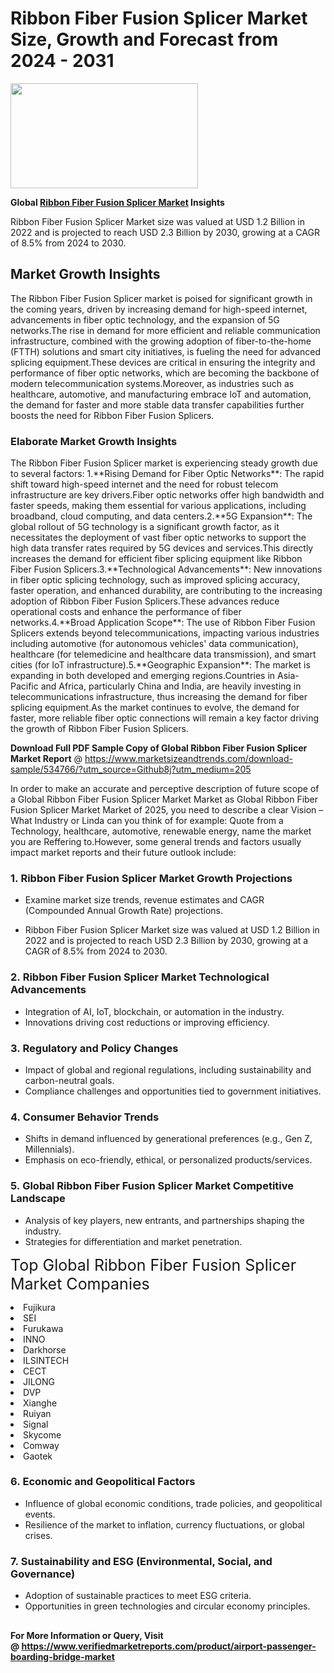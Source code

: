 <H1>Ribbon Fiber Fusion Splicer Market Size, Growth and Forecast from 2024 - 2031</H1><img class="aligncenter size-medium wp-image-584254" src="https://thirdeyenews.in/wp-content/uploads/2024/09/Global-Market-Research-300x168.jpeg" alt="" width="300" height="168" /><p><strong>Global&nbsp;<a href="https://www.marketsizeandtrends.com/download-sample/534766/?utm_source=Github8j?utm_medium=205">Ribbon Fiber Fusion Splicer Market</a> Insights</strong></p><p>Ribbon Fiber Fusion Splicer Market size was valued at USD 1.2 Billion in 2022 and is projected to reach USD 2.3 Billion by 2030, growing at a CAGR of 8.5% from 2024 to 2030.</p><p><h2>Market Growth Insights</h2> The Ribbon Fiber Fusion Splicer market is poised for significant growth in the coming years, driven by increasing demand for high-speed internet, advancements in fiber optic technology, and the expansion of 5G networks.The rise in demand for more efficient and reliable communication infrastructure, combined with the growing adoption of fiber-to-the-home (FTTH) solutions and smart city initiatives, is fueling the need for advanced splicing equipment.These devices are critical in ensuring the integrity and performance of fiber optic networks, which are becoming the backbone of modern telecommunication systems.Moreover, as industries such as healthcare, automotive, and manufacturing embrace IoT and automation, the demand for faster and more stable data transfer capabilities further boosts the need for Ribbon Fiber Fusion Splicers. <h3>Elaborate Market Growth Insights</h3> The Ribbon Fiber Fusion Splicer market is experiencing steady growth due to several factors: 1.**Rising Demand for Fiber Optic Networks**: The rapid shift toward high-speed internet and the need for robust telecom infrastructure are key drivers.Fiber optic networks offer high bandwidth and faster speeds, making them essential for various applications, including broadband, cloud computing, and data centers.2.**5G Expansion**: The global rollout of 5G technology is a significant growth factor, as it necessitates the deployment of vast fiber optic networks to support the high data transfer rates required by 5G devices and services.This directly increases the demand for efficient fiber splicing equipment like Ribbon Fiber Fusion Splicers.3.**Technological Advancements**: New innovations in fiber optic splicing technology, such as improved splicing accuracy, faster operation, and enhanced durability, are contributing to the increasing adoption of Ribbon Fiber Fusion Splicers.These advances reduce operational costs and enhance the performance of fiber networks.4.**Broad Application Scope**: The use of Ribbon Fiber Fusion Splicers extends beyond telecommunications, impacting various industries including automotive (for autonomous vehicles' data communication), healthcare (for telemedicine and healthcare data transmission), and smart cities (for IoT infrastructure).5.**Geographic Expansion**: The market is expanding in both developed and emerging regions.Countries in Asia-Pacific and Africa, particularly China and India, are heavily investing in telecommunications infrastructure, thus increasing the demand for fiber splicing equipment.As the market continues to evolve, the demand for faster, more reliable fiber optic connections will remain a key factor driving the growth of Ribbon Fiber Fusion Splicers.</p><p><span class=""><strong>Download Full PDF Sample Copy of Global Ribbon Fiber Fusion Splicer Market Report</strong> @ <a href="https://www.marketsizeandtrends.com/download-sample/534766/?utm_source=Github8j?utm_medium=205" target="_blank">https://www.marketsizeandtrends.com/download-sample/534766/?utm_source=Github8j?utm_medium=205</a></span></p><p>In order to make an accurate and perceptive description of future scope of a Global&nbsp;Ribbon Fiber Fusion Splicer Market Market as Global&nbsp;Ribbon Fiber Fusion Splicer Market Market of 2025, you need to describe a clear Vision &ndash; What Industry or Linda can you think of for example: Quote from a Technology, healthcare, automotive, renewable energy, name the market you are Reffering to.However, some general trends and factors usually impact market reports and their future outlook include:</p><h3>1.&nbsp;<strong>Ribbon Fiber Fusion Splicer Market Growth Projections</strong></h3><ul><li>Examine market size trends, revenue estimates and CAGR (Compounded Annual Growth Rate) projections.</li><li><p>Ribbon Fiber Fusion Splicer Market size was valued at USD 1.2 Billion in 2022 and is projected to reach USD 2.3 Billion by 2030, growing at a CAGR of 8.5% from 2024 to 2030.</p></li></ul><h3>2.&nbsp;<strong>Ribbon Fiber Fusion Splicer Market Technological Advancements</strong></h3><ul><li>Integration of AI, IoT, blockchain, or automation in the industry.</li><li>Innovations driving cost reductions or improving efficiency.</li></ul><h3>3.&nbsp;<strong>Regulatory and Policy Changes</strong></h3><ul><li>Impact of global and regional regulations, including sustainability and carbon-neutral goals.</li><li>Compliance challenges and opportunities tied to government initiatives.</li></ul><h3>4.&nbsp;<strong>Consumer Behavior Trends</strong></h3><ul><li>Shifts in demand influenced by generational preferences (e.g., Gen Z, Millennials).</li><li>Emphasis on eco-friendly, ethical, or personalized products/services.</li></ul><h3>5.&nbsp;<strong>Global Ribbon Fiber Fusion Splicer Market Competitive Landscape</strong></h3><ul><li>Analysis of key players, new entrants, and partnerships shaping the industry.</li><li>Strategies for differentiation and market penetration.</li></ul><p data-pm-slice="1 1 []"><span style="color: inherit; font-family: inherit; font-size: 25px;">Top Global Ribbon Fiber Fusion Splicer Market Companies</span></p><div class="" data-test-id=""><p><li>Fujikura</li><li> SEI</li><li> Furukawa</li><li> INNO</li><li> Darkhorse</li><li> ILSINTECH</li><li> CECT</li><li> JILONG</li><li> DVP</li><li> Xianghe</li><li> Ruiyan</li><li> Signal</li><li> Skycome</li><li> Comway</li><li> Gaotek</li></p></div><h3>6.&nbsp;<strong>Economic and Geopolitical Factors</strong></h3><ul><li>Influence of global economic conditions, trade policies, and geopolitical events.</li><li>Resilience of the market to inflation, currency fluctuations, or global crises.</li></ul><h3>7.&nbsp;<strong>Sustainability and ESG (Environmental, Social, and Governance)</strong></h3><ul><li>Adoption of sustainable practices to meet ESG criteria.</li><li>Opportunities in green technologies and circular economy principles.</li></ul><h2><strong style="font-size: 14px;">For More Information or Query, Visit @&nbsp;</strong><a style="background-color: #ffffff; font-size: 14px;" href="https://www.marketsizeandtrends.com/report/ribbon-fiber-fusion-splicer-market/" target="_blank">https://www.verifiedmarketreports.com/product/airport-passenger-boarding-bridge-market</a></h2>